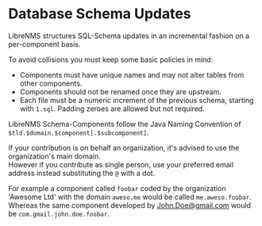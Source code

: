 # Database Schema Updates

LibreNMS structures SQL-Schema updates in an incremental fashion on a per-component basis.

To avoid collisions you must keep some basic policies in mind:
- Components must have unique names and may not alter tables from other components.
- Components should not be renamed once they are upstream.
- Each file must be a numeric increment of the previous schema, starting with `1.sql`. Padding zeroes are allowed but not required.

LibreNMS Schema-Components follow the Java Naming Convention of `$tld.$domain.$component[.$subcomponent]`.  

If your contribution is on behalf an organization, it's advised to use the organization's main domain.  
However if you contribute as single person, use your preferred email address instead substituting the `@` with a dot.

For example a component called `foobar` coded by the organization 'Awesome Ltd' with the domain `aweso.me` would be called `me.aweso.foobar`.  
Whereas the same component developed by John.Doe@gmail.com would be `com.gmail.john.doe.foobar`.
